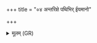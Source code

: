 +++
title = "०४ अन्तरिक्षे पथिभिर् ईयमानो"

+++
<details><summary>मूलम् (GR)</summary>

अन्तरिक्षे पथिभिर् ईयमानो  
न नि विशते कतमच् चनाहः ।  
अपां योनिः प्रथमजा ऋतस्य  
क्व स्विज् जातः कुत आ बभूव ॥
</details>